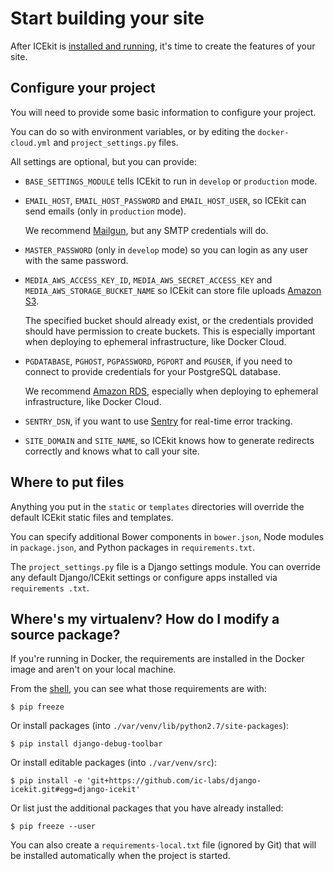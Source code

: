 # Start building your site

After ICEkit is [installed and running](../intro/install.md), it's time to
create the features of your site.

## Configure your project

You will need to provide some basic information to configure your project.

You can do so with environment variables, or by editing the `docker-cloud.yml`
and `project_settings.py` files.

All settings are optional, but you can provide:

  * `BASE_SETTINGS_MODULE` tells ICEkit to run in `develop` or `production`
    mode.

  * `EMAIL_HOST`, `EMAIL_HOST_PASSWORD` and `EMAIL_HOST_USER`, so ICEkit can
    send emails (only in `production` mode).

    We recommend [Mailgun](http://www.mailgun.com/), but any SMTP credentials
    will do.

  * `MASTER_PASSWORD` (only in `develop` mode) so you can login as any user
    with the same password.

  * `MEDIA_AWS_ACCESS_KEY_ID`, `MEDIA_AWS_SECRET_ACCESS_KEY` and
    `MEDIA_AWS_STORAGE_BUCKET_NAME` so ICEkit can store file uploads
    [Amazon S3](https://aws.amazon.com/s3/).

    The specified bucket should already exist, or the credentials provided
    should have permission to create buckets. This is especially important when
    deploying to ephemeral infrastructure, like Docker Cloud.

  * `PGDATABASE`, `PGHOST`, `PGPASSWORD`, `PGPORT` and `PGUSER`, if you need to
    connect to provide credentials for your PostgreSQL database.

    We recommend [Amazon RDS](https://aws.amazon.com/rds/), especially when
    deploying to ephemeral infrastructure, like Docker Cloud.

  * `SENTRY_DSN`, if you want to use [Sentry](https://getsentry.com/) for
    real-time error tracking.

  * `SITE_DOMAIN` and `SITE_NAME`, so ICEkit knows how to generate redirects
    correctly and knows what to call your site.

## Where to put files

Anything you put in the `static` or `templates` directories will override the
default ICEkit static files and templates.

You can specify additional Bower components in `bower.json`, Node modules in
`package.json`, and Python packages in `requirements.txt`.

The `project_settings.py` file is a Django settings module. You can override any
default Django/ICEkit settings or configure apps installed via `requirements
.txt`.

## Where's my virtualenv? How do I modify a source package?

If you're running in Docker, the requirements are installed in the Docker image
and aren't on your local machine.

From the [shell](commands.md#opening-a-shell), you can see what those
requirements are with:

    $ pip freeze

Or install packages (into `./var/venv/lib/python2.7/site-packages`):

    $ pip install django-debug-toolbar

Or install editable packages (into `./var/venv/src`):

    $ pip install -e 'git+https://github.com/ic-labs/django-icekit.git#egg=django-icekit'

Or list just the additional packages that you have already installed:

    $ pip freeze --user

You can also create a `requirements-local.txt` file (ignored by Git) that will
be installed automatically when the project is started.
